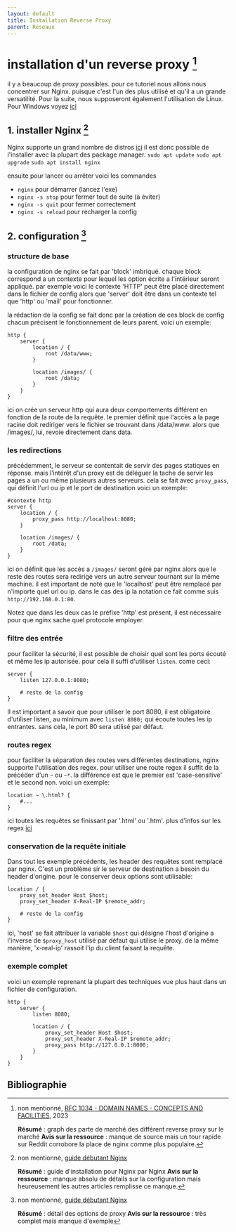 ```yaml
---
layout: default
title: Installation Reverse Proxy
parent: Réseaux
---
```

# installation d'un reverse proxy [^1]

il y a beaucoup de proxy possibles. pour ce tutoriel nous allons nous concentrer sur Nginx. puisque c'est l'un des plus utilisé et qu'il a un grande versatilité. Pour la suite, nous supposeront également l'utilisation de Linux. Pour Windows voyez [ici](https://nginx.org/en/docs/windows.html)

## 1. installer Nginx [^2]

Nginx supporte un grand nombre de distros [ici](https://nginx.org/en/linux_packages.html)
il est donc possible de l'installer avec la plupart des package manager.
`sudo apt update`
`sudo apt upgrade`
`sudo apt install nginx`

ensuite pour lancer ou arrêter voici les commandes
- `nginx` pour démarrer (lancez l'exe)
- `nginx -s stop` pour fermer tout de suite (à éviter)
- `nginx -s quit` pour fermer correctement
- `nginx -s reload` pour recharger la config

## 2. configuration [^3]
### structure de base
la configuration de nginx se fait par 'block' imbriqué. chaque block correspond a un contexte pour lequel les option écrite a l'intérieur seront appliqué. par exemple voici le contexte 'HTTP' peut être placé directement dans le fichier de config alors que 'server' doit être dans un contexte tel que 'http' ou 'mail' pour fonctionner.

la rédaction de la config se fait donc par la création de ces block de config chacun précisent le fonctionnement de leurs parent. voici un exemple:
```
http {
    server {
        location / {
            root /data/www;
        }

        location /images/ {
            root /data;
        }
    }
}
```
ici on crée un serveur http qui aura deux comportements différent en fonction de la route de la requête.
le premier définit que l'accès a la page racine doit rediriger vers le fichier se trouvant dans /data/www. alors que /images/, lui, revoie directement dans data.  

### les redirections
précédemment, le serveur se contentait de servir des pages statiques en réponse. mais l’intérêt d'un proxy est de déléguer la tache de servir les pages a un ou même plusieurs autres serveurs. cela se fait avec `proxy_pass`, qui définit l'url ou ip et le port de destination voici un exemple:
```
#contexte http
server {
    location / {
        proxy_pass http://localhost:8080;
    }

    location /images/ {
        root /data;
    }
}
```
ici on définit que les accès a `/images/` seront géré par nginx alors que le reste des routes sera redirigé vers un autre serveur tournant sur la même machine. il est important de noté que le 'localhost' peut être remplacé par n'importe quel url ou ip. dans le cas des ip la notation ce fait comme suis `http://192.168.0.1:80`.

Notez que dans les deux cas le préfixe 'http' est présent, il est nécessaire pour que nginx sache quel protocole employer.

### filtre des entrée
pour faciliter la sécurité, il est possible de choisir quel sont les ports écouté et même les ip autorisée. pour cela il suffi d'utiliser `listen`. come ceci:
```
server {
    listen 127.0.0.1:8080;

    # reste de la config
}
```
Il est important a savoir que pour utiliser le port 8080, il est obligatoire d'utiliser listen, au minimum avec `listen 8080;` qui écoute toutes les ip entrantes. sans cela, le port 80 sera utilisé par défaut.

### routes regex
pour faciliter la séparation des routes vers différentes destinations, nginx supporte l'utilisation des regex. pour utiliser une route regex il suffit de la précéder d'un `~` ou `~*`. la différence est que le premier est 'case-sensitive' et le second non. voici un exemple:
```
location ~ \.html? {
    #...
}
```
ici toutes les requêtes se finissant par '.html' ou '.htm'. plus d'infos sur les regex [ici](https://regexr.com/)

### conservation de la requête initiale
Dans tout les exemple précédents, les header des requêtes sont remplacé par nginx. C'est un problème sir le serveur de destination a besoin du header d'origine. pour le conserver deux options sont utilisable:
```
location / {
    proxy_set_header Host $host;
    proxy_set_header X-Real-IP $remote_addr;

    # reste de la config
}
```
ici, 'host' se fait attribuer la variable `$host` qui désigne l'host d'origine a l'inverse de `$proxy_host` utilisé par défaut qui utilise le proxy. de la même manière, 'x-real-ip' rassoit l'ip du client faisant la requête.

### exemple complet
voici un exemple reprenant la plupart des techniques vue plus haut dans un fichier de configuration.
```
http {
    server {
        listen 8080;

        location / {
            proxy_set_header Host $host;
            proxy_set_header X-Real-IP $remote_addr;
            proxy_pass http://127.0.0.1:8000;
        }
    }
}
```

## Bibliographie

[^1]: non mentionné, [RFC 1034 - DOMAIN NAMES - CONCEPTS AND FACILITIES](https://www.wappalyzer.com/technologies/reverse-proxies/#:~:text=Reverse%20proxies%20technologies%20market%20share%20These%20are%20the,in%202023.%20Nginx%2094.6%25%20Envoy%205%25%20Other%200.4%25), 2023
    
    **Résumé** : graph des parte de marché des différent reverse proxy sur le marché
    **Avis sur la ressource** : manque de source mais un tour rapide sur Reddit corrobore la place de nginx comme plus populaire.

[^2]: non mentionné, [guide débutant Nginx](https://nginx.org/en/docs/beginners_guide.html)

    **Résumé** : guide d'installation pour Nginx par Nginx
    **Avis sur la ressource** : manque absolu de détails sur la configuration mais heureusement les autres articles remplisse ce manque.

[^3]: non mentionné, [guide débutant Nginx](https://nginx.org/en/docs/http/ngx_http_proxy_module.html)

    **Résumé** : détail des options de proxy
    **Avis sur la ressource** : très complet mais manque d'exemple

[^4]: non mentionné, [guide débutant Nginx](https://docs.nginx.com/nginx/admin-guide/web-server/reverse-proxy/)

    **Résumé** : guide de config pour proxy un site web
    **Avis sur la ressource** : très clair et concis